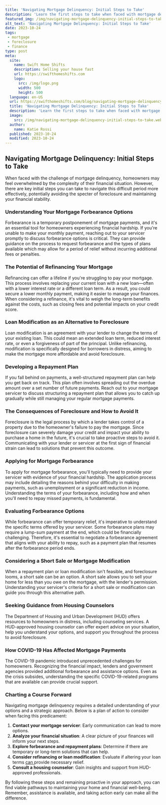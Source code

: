 ```yaml
---
title: 'Navigating Mortgage Delinquency: Initial Steps to Take'
description: 'Learn the first steps to take when faced with mortgage delinquency. Discover valuable insights and solutions to help navigate this challenging situation.'
featured_img: /img/navigating-mortgage-delinquency-initial-steps-to-take.webp
alt_text: 'Navigating Mortgage Delinquency: Initial Steps to Take'
date: 2023-10-24
tags:
 - mortgage
 - foreclosure
 - finance
type: post
meta:
  site:
    name: Swift Home Shifts
    description: Selling your house fast
    url: https://swifthomeshifts.com
    logo:
      src: /img/logo.png
      width: 500
      height: 500
  language: en-US
  url: https://swifthomeshifts.com/blog/navigating-mortgage-delinquency-initial-steps-to-take
  title: 'Navigating Mortgage Delinquency: Initial Steps to Take'
  description: 'Learn the first steps to take when faced with mortgage delinquency. Discover valuable insights and solutions to help navigate this challenging situation.'
  image:
    src: /img/navigating-mortgage-delinquency-initial-steps-to-take.webp
  author:
    name: Katie Rossi
  published: 2023-10-24
  modified: 2023-10-24
---
```



## Navigating Mortgage Delinquency: Initial Steps to Take

When faced with the challenge of mortgage delinquency, homeowners may feel overwhelmed by the complexity of their financial situation. However, there are key initial steps you can take to navigate this difficult period more effectively, potentially avoiding the specter of foreclosure and maintaining your financial stability.

### Understanding Your Mortgage Forbearance Options

Forbearance is a temporary postponement of mortgage payments, and it's an essential tool for homeowners experiencing financial hardship. If you're unable to make your monthly payment, reaching out to your servicer promptly to discuss forbearance options is critical. They can provide guidance on the process to request forbearance and the types of plans available which may allow for a period of relief without incurring additional fees or penalties.

### The Potential of Refinancing Your Mortgage

Refinancing can offer a lifeline if you're struggling to pay your mortgage. This process involves replacing your current loan with a new loan—often with a lower interest rate or a different loan term. As a result, you could secure a lower monthly payment, making it easier to manage your finances. When considering a refinance, it's vital to weigh the long-term benefits against the costs, such as closing fees and potential impacts on your credit score.

### Loan Modification as an Alternative to Foreclosure

Loan modification is an agreement with your lender to change the terms of your existing loan. This could mean an extended loan term, reduced interest rate, or even a forgiveness of part of the principal. Unlike refinancing, modification is specifically designed for borrowers in distress, aiming to make the mortgage more affordable and avoid foreclosure.

### Developing a Repayment Plan

If you fall behind on payments, a well-structured repayment plan can help you get back on track. This plan often involves spreading out the overdue amount over a set number of future payments. Reach out to your mortgage servicer to discuss structuring a repayment plan that allows you to catch up gradually while still managing your regular mortgage payments.

### The Consequences of Foreclosure and How to Avoid It

Foreclosure is the legal process by which a lender takes control of a property due to the homeowner's failure to pay the mortgage. Since foreclosure can severely damage your credit and impact your ability to purchase a home in the future, it's crucial to take proactive steps to avoid it. Communicating with your lender or servicer at the first sign of financial strain can lead to solutions that prevent this outcome.

### Applying for Mortgage Forbearance

To apply for mortgage forbearance, you'll typically need to provide your servicer with evidence of your financial hardship. The application process may include detailing the reasons behind your difficulty in making payments, such as unemployment or a significant reduction in income. Understanding the terms of your forbearance, including how and when you'll need to repay missed payments, is fundamental.

### Evaluating Forbearance Options

While forbearance can offer temporary relief, it's imperative to understand the specific terms offered by your servicer. Some forbearance plans may require a lump-sum payment at the end, which could be financially challenging. Therefore, it's essential to negotiate a forbearance agreement that aligns with your ability to repay, such as a payment plan that resumes after the forbearance period ends.

### Considering a Short Sale or Mortgage Modification

When a repayment plan or loan modification isn't feasible, and foreclosure looms, a short sale can be an option. A short sale allows you to sell your home for less than you owe on the mortgage, with the lender's permission. Understanding your servicer's criteria for a short sale or modification can guide you through this alternative path.

### Seeking Guidance from Housing Counselors

The Department of Housing and Urban Development (HUD) offers resources to homeowners in distress, including counseling services. A HUD-approved housing counselor can offer expert advice on your situation, help you understand your options, and support you throughout the process to avoid foreclosure.

### How COVID-19 Has Affected Mortgage Payments

The COVID-19 pandemic introduced unprecedented challenges for homeowners. Recognizing the financial impact, lenders and government agencies provided additional forbearance and assistance options. Even as the crisis subsides, understanding the specific COVID-19-related programs that are available can provide crucial support.

### Charting a Course Forward

Navigating mortgage delinquency requires a detailed understanding of your options and a strategic approach. Below is a plan of action to consider when facing this predicament:

1. **Contact your mortgage servicer**: Early communication can lead to more options.
2. **Analyze your financial situation**: A clear picture of your finances will inform your next steps.
3. **Explore forbearance and repayment plans**: Determine if there are temporary or long-term solutions that can help.
4. **Consider refinancing or loan modification**: Evaluate if altering your loan terms [can  ](https://swifthomeshifts.com/blog/rebuilding-financial-stability-after-mortgage-delinquency)provide necessary relief.
5. **Consult a housing counselor**: Gain insights and support from HUD-approved professionals.

By following these steps and remaining proactive in your approach, you can find viable pathways to maintaining your home and financial well-being. Remember, assistance is available, and taking action early can make all the difference.
